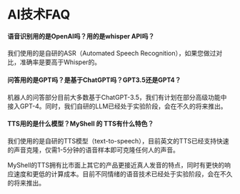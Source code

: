 # AI技术FAQ

#### 语音识别用的是OpenAI吗？用的是whisper API吗？

我们使用的是自研的ASR（Automated Speech Recognition），如果您做过对比，准确率是要高于Whisper的。

#### 问答用的是GPT吗？是基于ChatGPT吗？GPT3.5还是GPT4？

机器人的问答部分目前大多数基于ChatGPT-3.5，我们有计划在部分高级功能中接入GPT-4。同时，我们自研的LLM已经处于实验阶段，会在不久的将来推出。

#### TTS用的是什么模型？MyShell 的 TTS有什么特色？

我们使用的是自研的TTS模型（text-to-speech），目前英文的TTS已经支持快速的声音克隆，仅需1-5分钟的语音样本即可克隆任何人的声音。

MyShell的TTS拥有比市面上其它的产品更接近真人发音的特点，同时有更快的响应速度和更低的计算成本。目前不同情绪的语音技术已经处于实验阶段，会在不久的将来推出。
